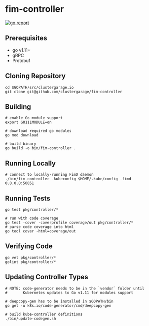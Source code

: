 # fim-controller

[![go report](https://goreportcard.com/badge/github.com/clustergarage/fim-controller?style=flat-square)](https://goreportcard.com/report/github.com/clustergarage/fim-controller)

## Prerequisites

- go v1.11+
- gRPC
- Protobuf

## Cloning Repository

```
cd $GOPATH/src/clustergarage.io
git clone git@github.com/clustergarage/fim-controller
```

## Building

```
# enable Go module support
export GO111MODULE=on

# download required go modules
go mod download

# build binary
go build -o bin/fim-controller .
```

## Running Locally

```
# connect to locally-running FimD daemon
./bin/fim-controller -kubeconfig $HOME/.kube/config -fimd 0.0.0.0:50051
```

## Running Tests

```
go test pkg/controller/*

# run with code coverage
go test -cover -coverprofile coverage/out pkg/controller/*
# parse code coverage into html
go tool cover -html=coverage/out
```

## Verifying Code

```
go vet pkg/controller/*
golint pkg/controller/*
```

## Updating Controller Types

```
# NOTE: code-generator needs to be in the `vendor` folder until
#       Kubernetes updates to Go v1.11 for modules support

# deepcopy-gen has to be installed in $GOPATH/bin
go get -u k8s.io/code-generator/cmd/deepcopy-gen

# build kube-controller definitions
./bin/update-codegen.sh
```
